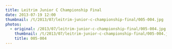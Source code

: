 ```yaml
---
title: Leitrim Junior C Championship Final
date: 2013-07-19 12:00
thumbnail: /t/2013/07/leitrim-junior-c-championship-final/005-004.jpg
photos:
  - original: /2013/07/leitrim-junior-c-championship-final/005-004.jpg
    thumbnail: /t/2013/07/leitrim-junior-c-championship-final/005-004.jpg
    title: 005-004
---
```

